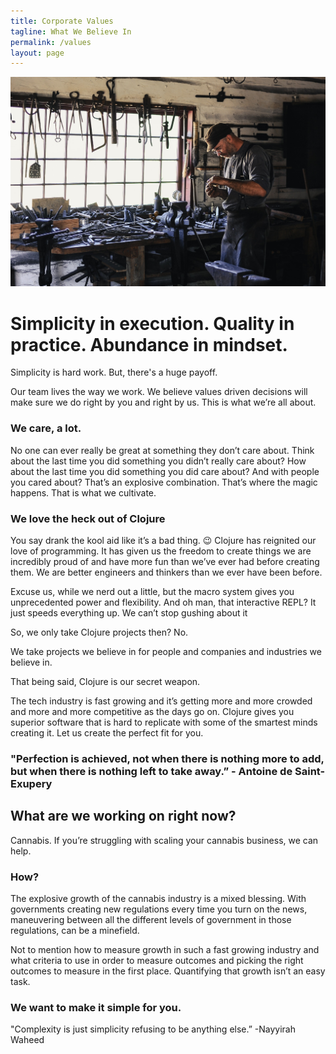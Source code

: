 ```yaml
---
title: Corporate Values
tagline: What We Believe In
permalink: /values
layout: page
---
```

									
<a href="#" class="image featured"><img src="images/craftsman.jpg" alt="" /></a>

# Simplicity in execution. Quality in practice. Abundance in mindset.


Simplicity is hard work.
But, there's a huge payoff.


Our team lives the way we work. We believe values driven decisions will make sure we do right by you and right by us. This is what we’re all about.

### We care, a lot.

No one can ever really be great at something they don’t care about.  Think about the last time you did something you didn’t really care about? How about the last time you did something you did care about? And with people you cared about? That’s an explosive combination. That’s where the magic happens. That is what we cultivate.

### We love the heck out of Clojure

You say drank the kool aid like it’s a bad thing. :wink:
Clojure has reignited our love of programming. It has given us the freedom to create things we are incredibly proud of and have more fun than we’ve ever had before creating them. We are better engineers and thinkers than we ever have been before.

Excuse us, while we nerd out a little, but the macro system gives you unprecedented power and flexibility. And oh man, that interactive REPL? It just speeds everything up. We can’t stop gushing about it

So, we only take Clojure projects then? No.

We take projects we believe in for people and companies and industries we believe in.

That being said, Clojure is our secret weapon.

The tech industry is fast growing and it’s getting more and more crowded and more and more competitive as the days go on. Clojure gives you superior software that is hard to replicate with some of the smartest minds creating it. 
Let us create the perfect fit for you.

### "Perfection is achieved, not when there is nothing more to add, but when there is nothing left to take away.” - Antoine de Saint-Exupery

## What are we working on right now?

Cannabis. If you’re struggling with scaling your cannabis business, we can help.

### How?

The explosive growth of the cannabis industry is a mixed blessing. With governments creating new regulations every time you turn on the news, maneuvering between all the different levels of government in those regulations, can be a minefield.

Not to mention how to measure growth in such a fast growing industry and what criteria to use in order to measure outcomes and picking the right outcomes to measure in the first place. Quantifying that growth isn’t an easy task.

### We want to make it simple for you.

"Complexity is just simplicity refusing to be anything else.” -Nayyirah Waheed